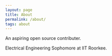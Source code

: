 ```yaml
---
layout: page
title: About
permalink: /about/
tags: about
---
```


An aspiring open source contributer.

Electrical Engineering Sophomore at IIT Roorkee.